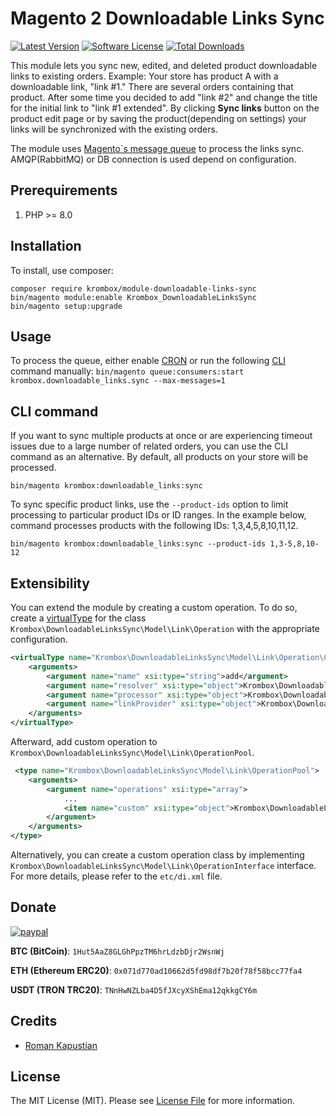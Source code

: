 # Magento 2 Downloadable Links Sync

[![Latest Version](https://img.shields.io/github/tag/krombox/module-downloadable-links-sync.svg?style=flat-square)](https://github.com/krombox/module-downloadable-links-sync/tags)
[![Software License](https://img.shields.io/badge/license-MIT-brightgreen.svg?style=flat-square)](LICENSE)
[![Total Downloads](https://img.shields.io/packagist/dt/krombox/module-downloadable-links-sync.svg?style=flat-square)](https://packagist.org/packages/krombox/module-downloadable-links-sync)

This module lets you sync new, edited, and deleted product downloadable links to existing orders.
Example: Your store has product A with a downloadable link, "link #1." There are several orders containing that product.
After some time you decided to add "link #2" and change the title for the initial link to "link #1 extended".
By clicking **Sync links** button on the product edit page or by saving the product(depending on settings) your links will be
synchronized with the existing orders.

The module uses [Magento`s message queue](https://developer.adobe.com/commerce/php/development/components/message-queues/) to process the links sync. AMQP(RabbitMQ) or DB connection is used depend on configuration.

## Prerequirements

1) PHP >= 8.0

## Installation

To install, use composer:

```
composer require krombox/module-downloadable-links-sync
bin/magento module:enable Krombox_DownloadableLinksSync
bin/magento setup:upgrade
```

## Usage

To process the queue, either enable [CRON](https://experienceleague.adobe.com/en/docs/commerce-operations/configuration-guide/cli/configure-cron-jobs) or run the following  [CLI](https://experienceleague.adobe.com/en/docs/commerce-operations/configuration-guide/cli/start-message-queues) command manually: ``bin/magento queue:consumers:start krombox.downloadable_links.sync --max-messages=1``

## CLI command

If you want to sync multiple products at once or are experiencing timeout issues due to a large number of related orders, you can use the CLI command as an alternative. By default, all products on your store will be processed.

``bin/magento krombox:downloadable_links:sync``

To sync specific product links, use the ``--product-ids`` option to limit processing to particular product IDs or ID ranges. In the example below, command processes products with the following IDs: 1,3,4,5,8,10,11,12.

``bin/magento krombox:downloadable_links:sync --product-ids 1,3-5,8,10-12``

## Extensibility

You can extend the module by creating a custom operation. To do so, create a [virtualType](https://developer.adobe.com/commerce/php/development/build/dependency-injection-file/#virtual-types) for the class ``Krombox\DownloadableLinksSync\Model\Link\Operation`` with the appropriate configuration.

```xml
<virtualType name="Krombox\DownloadableLinksSync\Model\Link\Operation\Custom" type="Krombox\DownloadableLinksSync\Model\Link\Operation">
    <arguments>
        <argument name="name" xsi:type="string">add</argument>
        <argument name="resolver" xsi:type="object">Krombox\DownloadableLinksSync\Model\Link\Resolver\Custom</argument>
        <argument name="processor" xsi:type="object">Krombox\DownloadableLinksSync\Model\Link\Processor\Custom</argument>
        <argument name="linkProvider" xsi:type="object">Krombox\DownloadableLinksSync\Model\Link\Provider\Main</argument>
    </arguments>
</virtualType>
```
 
Afterward, add custom operation to ``Krombox\DownloadableLinksSync\Model\Link\OperationPool``.

```xml
 <type name="Krombox\DownloadableLinksSync\Model\Link\OperationPool">
    <arguments>
        <argument name="operations" xsi:type="array">
            ...
            <item name="custom" xsi:type="object">Krombox\DownloadableLinksSync\Model\Link\Operation\Custom</item>
        </argument>
    </arguments>
</type>
```
    
Alternatively, you can create a custom operation class by implementing ``Krombox\DownloadableLinksSync\Model\Link\OperationInterface`` interface.
For more details, please refer to the ``etc/di.xml`` file.

## Donate

[![paypal](https://www.paypalobjects.com/en_US/i/btn/btn_donateCC_LG.gif)](https://www.paypal.com/donate/?hosted_button_id=MWKEDP5DK5BMN)

**BTC (BitCoin)**: ``1Hut5AaZ8GLGhPpzTM6hrLdzbDjr2WsnWj``

**ETH (Ethereum ERC20)**: ``0x071d770ad10662d5fd98df7b20f78f58bcc77fa4``

**USDT (TRON TRC20)**: ``TNnHwNZLba4D5fJXcyXShEma12qkkgCY6m``



## Credits

- [Roman Kapustian](https://github.com/krombox)


## License

The MIT License (MIT). Please see [License File](https://github.com/krombox/module-downloadable-links-sync/blob/master/LICENSE) for more information.
